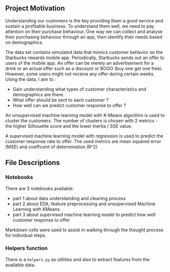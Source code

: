 ## Project Motivation<a name="motivation"></a>

Understanding our customers is the key providing them a good service and sustain a profitable business. To understand them well, we need to pay attention on their purchase behaviour. One way we can collect and analyse their purchasing behaviour through an app, then identify their needs based on demographics.

The data set contains simulated data that mimics customer behavior on the Starbucks rewards mobile app. Periodically, Starbucks sends out an offer to users of the mobile app. An offer can be merely an advertisement for a drink or an actual offer such as a discount or BOGO (buy one get one free). However, some users might not receive any offer during certain weeks.
Using the data, I aim to :
- Gain understanding what types of customer characteristics and demographics are there.
- What offer should be sent to each customer ?
- How well can we predict customer response to offer ?

An unsupervised machine learning model with K-Means algorithm is used to cluster the customers. The number of clusters is chosen with 2 metrics - the higher Silhouette score and the lower Inertia / SSE value.

A supervised machine learning model with regression is used to predict the customer response rate to offer. The used metrics are mean squared error (MSE) and coefficent of determination (R^2)


## File Descriptions <a name="files"></a>

### Notebooks
There  are 3 notebooks available:
- part 1 about data understanding and cleaning process
- part 2 about EDA, feature preprocessing and unsupervised Machine Learning with KMeans.
- part 3 about supervised machine learning model to predict how well customer response to offer

Markdown cells were used to assist in walking through the thought process for individual steps.

### Helpers function
There is a `helpers.py` as utilities and also to extract features from the available data.
